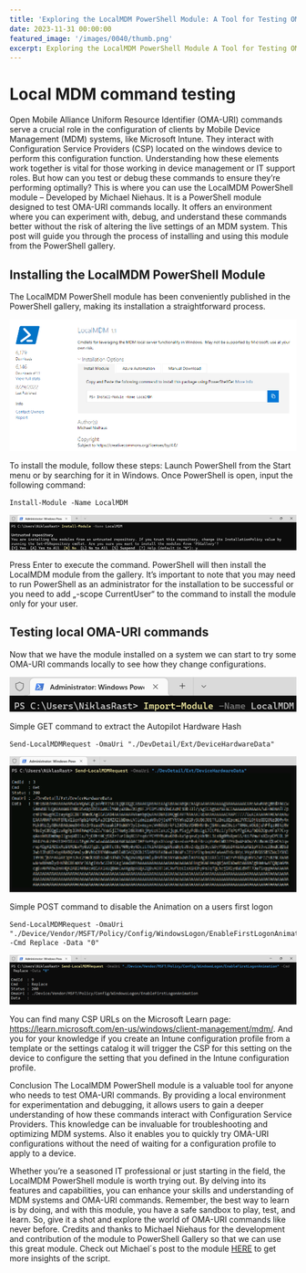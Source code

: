 ```yaml
---
title: 'Exploring the LocalMDM PowerShell Module: A Tool for Testing OMA-URI Commands'
date: 2023-11-31 00:00:00
featured_image: '/images/0040/thumb.png'
excerpt: Exploring the LocalMDM PowerShell Module A Tool for Testing OMA-URI Commands
---
```


# Local MDM command testing

Open Mobile Alliance Uniform Resource Identifier (OMA-URI) commands serve a crucial role in the configuration of clients by Mobile Device Management (MDM) systems, like Microsoft Intune. They interact with Configuration Service Providers (CSP) located on the windows device to perform this configuration function. Understanding how these elements work together is vital for those working in device management or IT support roles. But how can you test or debug these commands to ensure they’re performing optimally? This is where you can use the LocalMDM PowerShell module – Developed by Michael Niehaus. It is a PowerShell module designed to test OMA-URI commands locally. It offers an environment where you can experiment with, debug, and understand these commands better without the risk of altering the live settings of an MDM system. This post will guide you through the process of installing and using this module from the PowerShell gallery.

## Installing the LocalMDM PowerShell Module
The LocalMDM PowerShell module has been conveniently published in the PowerShell gallery, making its installation a straightforward process.

![](/images/0040/1.png)

To install the module, follow these steps:
Launch PowerShell from the Start menu or by searching for it in Windows.
Once PowerShell is open, input the following command:

```
Install-Module -Name LocalMDM
```

![](/images/0040/2.png)

Press Enter to execute the command. PowerShell will then install the LocalMDM module from the gallery. It’s important to note that you may need to run PowerShell as an administrator for the installation to be successful or you need to add „-scope CurrentUser“ to the command to install the module only for your user.

## Testing local OMA-URI commands
Now that we have the module installed on a system we can start to try some OMA-URI commands locally to see how they change configurations.

![](/images/0040/3.png)

Simple GET command to extract the Autopilot Hardware Hash
```
Send-LocalMDMRequest -OmaUri "./DevDetail/Ext/DeviceHardwareData"
```
![](/images/0040/4.png)

Simple POST command to disable the Animation on a users first logon
```
Send-LocalMDMRequest -OmaUri "./Device/Vendor/MSFT/Policy/Config/WindowsLogon/EnableFirstLogonAnimation" -Cmd Replace -Data "0"
```
![](/images/0040/5.png)

You can find many CSP URLs on the Microsoft Learn page: https://learn.microsoft.com/en-us/windows/client-management/mdm/. And you for your knowledge if you create an Intune configuration profile from a template or the settings catalog it will trigger the CSP for this setting on the device to configure the setting that you defined in the Intune configuration profile.

Conclusion
The LocalMDM PowerShell module is a valuable tool for anyone who needs to test OMA-URI commands. By providing a local environment for experimentation and debugging, it allows users to gain a deeper understanding of how these commands interact with Configuration Service Providers. This knowledge can be invaluable for troubleshooting and optimizing MDM systems. Also it enables you to quickly try OMA-URI configurations without the need of waiting for a configuration profile to apply to a device.

Whether you’re a seasoned IT professional or just starting in the field, the LocalMDM PowerShell module is worth trying out. By delving into its features and capabilities, you can enhance your skills and understanding of MDM systems and OMA-URI commands. Remember, the best way to learn is by doing, and with this module, you have a safe sandbox to play, test, and learn. So, give it a shot and explore the world of OMA-URI commands like never before. Credits and thanks to Michael Niehaus for the development and contribution of the module to PowerShell Gallery so that we can use this great module. Check out Michael´s post to the module [HERE](https://oofhours.com/2022/08/26/send-mdm-commands-without-an-mdm-service-using-powershell/) to get more insights of the script.